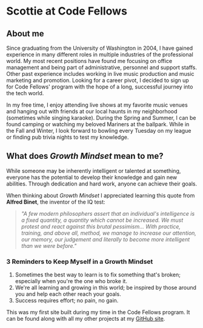 # Scottie at Code Fellows

## About me

Since graduating from the University of Washington in 2004, I have gained experience in many different roles in multiple industries of the professional world. My most recent positions have found me focusing on office management and being part of administrative, personnel and support staffs. Other past experience includes working in live music production and music marketing and promotion. Looking for a career pivot, I decided to sign up for Code Fellows' program with the hope of a long, successful journey into the tech world.

In my free time, I enjoy attending live shows at my favorite music venues and hanging out with friends at our local haunts in my neighborhood (sometimes while singing karaoke). During the Spring and Summer, I can be found camping or watching my beloved Mariners at the ballpark. While in the Fall and Winter, I look forward to bowling every Tuesday on my league or finding pub trivia nights to test my knowledge.

## What does *Growth Mindset* mean to me?

While someone may be inherently intelligent or talented at something, everyone has the potential to develop their knowledge and gain new abilities. Through dedication and hard work, anyone can achieve their goals.

When thinking about *Growth Mindset* I appreciated learning this quote from **Alfred Binet**, the inventor of the IQ test:

> *"A few modern philosophers assert that an individual's intelligence is a fixed quantity, a quantity which cannot be increased. We must protest and react against this brutal pessimism... With practice, training, and above all, method, we manage to increase our attention, our memory, our judgement and literally to become more intelligent than we were before."*

### 3 Reminders to Keep Myself in a Growth Mindset
1. Sometimes the best way to learn is to fix something that's broken; especially when you're the one who broke it.
2. We're all learning and growing in this world; be inspired by those around you and help each other reach your goals.
3. Success requires effort; no pain, no gain.

This was my first site built during my time in the Code Fellows program. It can be found along with all my other projects at my [GitHub site](https://github.com/Scottie-Houghton/).
